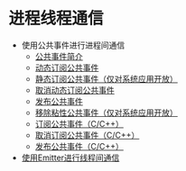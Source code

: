 # 进程线程通信<!--app-events-->
<!--Kit: Common-->
<!--Subsystem: Common-->
<!--Owner: @fang-jinxu-->
<!--Designer: @lingminghw-->
<!--Tester: @RayShih-->
<!--Adviser: @fang-jinxu-->

- 使用公共事件进行进程间通信<!--common-event-communication-->
    - [公共事件简介](common-event-overview.md)
    - [动态订阅公共事件](common-event-subscription.md)
    <!--Del-->
    - [静态订阅公共事件（仅对系统应用开放）](common-event-static-subscription-sys.md)
    <!--DelEnd-->
    - [取消动态订阅公共事件](common-event-unsubscription.md)
    - [发布公共事件](common-event-publish.md)
    <!--Del-->
    - [移除粘性公共事件（仅对系统应用开放）](common-event-remove-sticky-sys.md)
    <!--DelEnd-->
    - [订阅公共事件（C/C++）](native-common-event-subscription.md)
    - [取消订阅公共事件（C/C++）](native-common-event-unsubscription.md)
    - [发布公共事件（C/C++）](native-common-event-publish.md)
- [使用Emitter进行线程间通信](itc-with-emitter.md)